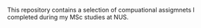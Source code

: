 This repository contains a selection of compuational assigmnets I completed during my MSc studies at NUS.
